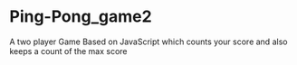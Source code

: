 # Ping-Pong_game2
A two player Game Based on JavaScript which counts your score and also keeps a count of the max score
